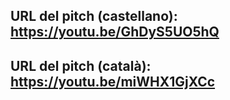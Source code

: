 ## URL del pitch (castellano): https://youtu.be/GhDyS5UO5hQ

## URL del pitch (català): https://youtu.be/miWHX1GjXCc